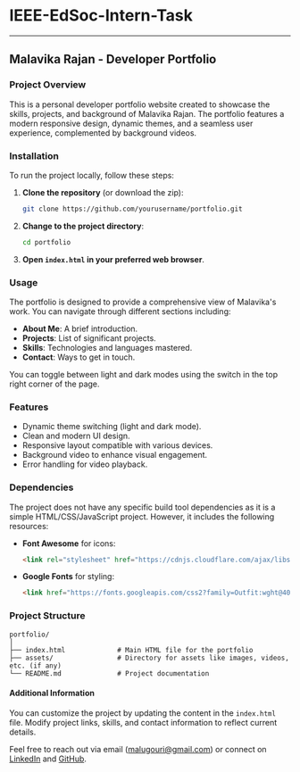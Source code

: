 # IEEE-EdSoc-Intern-Task


---

## Malavika Rajan - Developer Portfolio

### Project Overview
This is a personal developer portfolio website created to showcase the skills, projects, and background of Malavika Rajan. The portfolio features a modern responsive design, dynamic themes, and a seamless user experience, complemented by background videos.

### Installation
To run the project locally, follow these steps:

1. **Clone the repository** (or download the zip):
   ```bash
   git clone https://github.com/yourusername/portfolio.git
   ```
2. **Change to the project directory**:
   ```bash
   cd portfolio
   ```
3. **Open `index.html` in your preferred web browser**.

### Usage
The portfolio is designed to provide a comprehensive view of Malavika's work. You can navigate through different sections including:

- **About Me**: A brief introduction.
- **Projects**: List of significant projects.
- **Skills**: Technologies and languages mastered.
- **Contact**: Ways to get in touch.

You can toggle between light and dark modes using the switch in the top right corner of the page.

### Features
- Dynamic theme switching (light and dark mode).
- Clean and modern UI design.
- Responsive layout compatible with various devices.
- Background video to enhance visual engagement.
- Error handling for video playback.

### Dependencies
The project does not have any specific build tool dependencies as it is a simple HTML/CSS/JavaScript project. However, it includes the following resources:
- **Font Awesome** for icons: 
  ```html
  <link rel="stylesheet" href="https://cdnjs.cloudflare.com/ajax/libs/font-awesome/6.4.2/css/all.min.css"/>
  ```
- **Google Fonts** for styling:
  ```html
  <link href="https://fonts.googleapis.com/css2?family=Outfit:wght@400;600&display=swap" rel="stylesheet">
  ```

### Project Structure
```
portfolio/
│
├── index.html             # Main HTML file for the portfolio
├── assets/                # Directory for assets like images, videos, etc. (if any)
└── README.md              # Project documentation
```

#### Additional Information
You can customize the project by updating the content in the `index.html` file. Modify project links, skills, and contact information to reflect current details.

Feel free to reach out via email (malugouri@gmail.com) or connect on [LinkedIn](https://www.linkedin.com/in/malavika-rajan-58ab88327/) and [GitHub](https://github.com/Arcane-Z).
